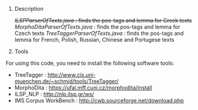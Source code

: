 
1. Description

   <s>*ILSPParserOfTexts.java* :  finds the pos-tags and lemma for Greek texts </s>
   *MorphoDitaParserOfTexts.java* : finds the pos-tags and lemma for Czech texts
   *TreeTaggerParserOfTexts.java* : finds the pos-tags and lemma for French, Polish, Russian, Chinese and Portugese texts

2. Tools 

 For using this code, you need to install the following software tools:
 - TreeTagger : http://www.cis.uni-muenchen.de/~schmid/tools/TreeTagger/
 - MorphoDita : https://ufal.mff.cuni.cz/morphodita/install
 - ILSP_NLP : http://nlp.ilsp.gr/ws/
 - IMS Corpus WorkBench : http://cwb.sourceforge.net/download.php


